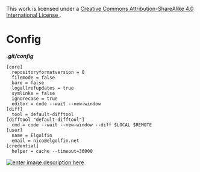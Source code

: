 This work is licensed under a [Creative Commons Attribution-ShareAlike 4.0 International License ](http://creativecommons.org/licenses/by-sa/4.0/).

# Config
***.git/config***
```config
[core]
  repositoryformatversion = 0
  filemode = false
  bare = false
  logallrefupdates = true
  symlinks = false
  ignorecase = true
  editor = code --wait --new-window
[diff]
  tool = default-difftool
[difftool "default-difftool"]
  cmd = code --wait --new-window --diff $LOCAL $REMOTE
[user]
  name = Elgolfin
  email = nico@elgolfin.net
[credential]
  helper = cache --timeout=36000
```

[![enter image description here](https://i.creativecommons.org/l/by-sa/4.0/80x15.png) ](http://creativecommons.org/licenses/by-sa/4.0/)